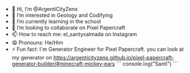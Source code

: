 - 👋 Hi, I’m @ArgentiCityZenx
- 👀 I’m interested in Geology and Codifying
- 🌱 I’m currently learning in the school
- 💞️ I’m looking to collaborate on Pixel Papercraft
- 📫 How to reach me: el_santyxalmada on Instagram
- 😄 Pronouns: He/Him
- ⚡ Fun fact: I´m Generator Engineer for Pixel Papercraft. you can look at my generator on https://argenticityzenx.github.io/pixel-papercraft-generator-builder/#minecraft-mickey-ears
´´´
console.log("Santi")
´´´

<!---
ArgentiCityZenx/ArgentiCityZenx is a ✨ special ✨ repository because its `README.md` (this file) appears on your GitHub profile.
You can click the Preview link to take a look at your changes.
--->
